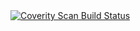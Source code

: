 <a href="https://scan.coverity.com/projects/indetrendent-news_manager_challenge">
  <img alt="Coverity Scan Build Status"
       src="https://scan.coverity.com/projects/25241/badge.svg"/>
</a>
